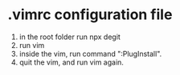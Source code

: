 
# .vimrc configuration file

<ol>
  <li>in the root folder run npx degit <this git https url></li>
  <li>run vim</li>
  <li>inside the vim, run command ":PlugInstall". </li>
  <li>quit the vim, and run vim again.</li>
</ol>

